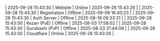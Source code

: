 | 2025-09-28 15:43:30 | Website | Online | 2025-09-28 15:43:26 |
| 2025-09-28 15:43:30 | Registration | Offline | 2025-09-09 16:40:23 |
| 2025-09-28 15:43:30 | Auth Server | Offline | 2025-08-18 09:33:31 |
| 2025-09-28 15:43:30 | Kezan (PvE) | Offline | 2025-08-03 17:58:02 |
| 2025-09-28 15:43:30 | Gurubashi (PvP) | Offline | 2025-08-23 21:44:06 |
| 2025-09-28 15:43:30 | Cloudflare | Online | 2025-09-28 15:43:26 |
